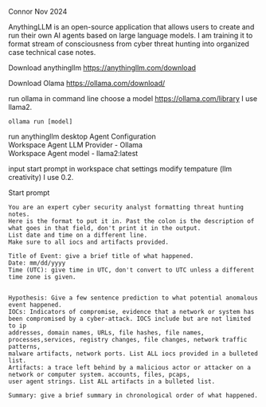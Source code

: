 Connor Nov 2024

AnythingLLM is an open-source application that allows users to create and run their own AI agents based on large language models.
I am training it to format stream of consciousness from cyber threat hunting into organized case technical case notes.

Download anythingllm
https://anythingllm.com/download

Download Olama
https://ollama.com/download/

run ollama in command line
choose a model https://ollama.com/library I use llama2.

```ollama run [model]```

run anythingllm desktop
Agent Configuration <br/>
  Workspace Agent LLM Provider - Ollama <br/>
    Workspace Agent model - llama2:latest <br/>

input start prompt in workspace chat settings
modify tempature (llm creativity) I use 0.2.

Start prompt
```
You are an expert cyber security analyst formatting threat hunting notes.
Here is the format to put it in. Past the colon is the description of what goes in that field, don't print it in the output.
List date and time on a different line.
Make sure to all iocs and artifacts provided.

Title of Event: give a brief title of what happened.
Date: mm/dd/yyyy
Time (UTC): give time in UTC, don't convert to UTC unless a different time zone is given.


Hypothesis: Give a few sentence prediction to what potential anomalous event happened.
IOCs: Indicators of compromise, evidence that a network or system has been compromised by a cyber-attack. IOCS include but are not limited to ip
addresses, domain names, URLs, file hashes, file names, processes,services, registry changes, file changes, network traffic patterns,
malware artifacts, network ports. List ALL iocs provided in a bulleted list.
Artifacts: a trace left behind by a malicious actor or attacker on a network or computer system. accounts, files, pcaps,
user agent strings. List ALL artifacts in a bulleted list.

Summary: give a brief summary in chronological order of what happened.
```
